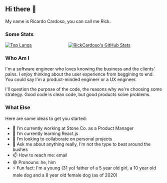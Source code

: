 ## Hi there 👋

My name is Ricardo Cardoso, you can call me Rick.

### Some Stats

<div style="display: flex; margin: 15px -7px;">
  <div style="padding: 0 7px; flex: 1 0 auto;">
    <a href="https://github.com/RickCardoso/github-readme-stats">
      <img src="https://github-readme-stats.vercel.app/api/top-langs/?username=RickCardoso&layout=compact&theme=jolly" alt="Top Langs" />
    </a>
  </div>
  <div style="padding: 0 7px; flex: 1 0 auto;">
    <a href="https://github.com/RickCardoso/github-readme-stats">
      <img src="https://github-readme-stats.vercel.app/api?username=RickCardoso&theme=jolly" alt="RickCardoso's GitHub Stats" />
    </a>
  </div>
</div>

### Who Am I

I'm a software engineer who loves knowing the business and the clients' pains. I enjoy thinking about the user experience from beggining to end. You could say I'm a product-minded engineer or a UX engineer.

I'll question the purpose of the code, the reasons why we're choosing some strategy. Good code is clean code, but good products solve problems.

### What Else

Here are some ideas to get you started:

- 🔭 I’m currently working at Stone Co. as a Product Manager
- 🌱 I’m currently learning React.js
- 👯 I’m looking to collaborate on personal projects
- 💬 Ask me about anything really, I'm not the type to beat around the bushes
- 📫 How to reach me: email
- 😄 Pronouns: he, him
- ⚡ Fun fact: I'm a young (31 yo) father of a 5 year old girl, a 10 year old male dog and a 8 year old female dog (as of 2020)
